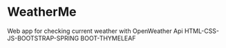 # WeatherMe
Web app for checking current weather with OpenWeather Api
HTML-CSS-JS-BOOTSTRAP-SPRING BOOT-THYMELEAF
